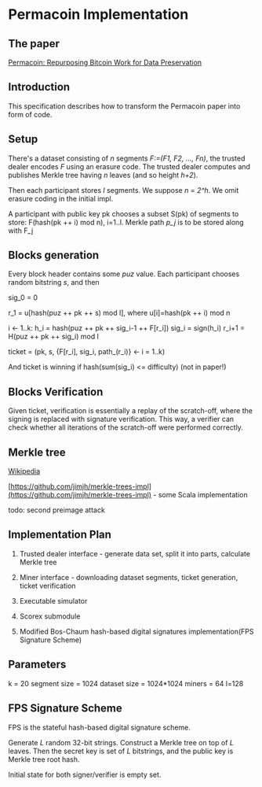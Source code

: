 Permacoin Implementation
=========================

The paper
----------

[Permacoin: Repurposing Bitcoin Work for Data Preservation](http://cs.umd.edu/~amiller/permacoin.pdf)

Introduction
-------------


This specification describes how to transform the Permacoin paper into form of code. 
  

Setup
------

There's a dataset consisting of *n* segments *F:=(F1, F2, ..., Fn)*, the trusted dealer encodes *F* using an 
erasure code. The trusted dealer computes and publishes Merkle tree having *n* leaves (and so height *h+2*).

Then each participant stores *l* segments. We suppose *n* = *2^h*. We omit erasure coding in the initial impl.

A participant with public key pk chooses a subset S(pk) of segments to store:
F(hash(pk ++ i) mod n), i=1..l. Merkle path *p_j* is to be stored along with F_j


Blocks generation
-----------------

Every block header contains some *puz* value. Each participant chooses random bitstring *s*, and then
   
   sig_0 = 0
   
   r_1 = u[hash(puz ++ pk ++ s) mod l], where u[i]=hash(pk ++ i) mod n
   
   i <- 1..k:
     h_i = hash(puz ++ pk ++ sig_i-1 ++ F[r_i])
     sig_i = sign(h_i)
     r_i+1 = H(puz ++ pk ++ sig_i) mod l
       
   ticket = (pk, s, {F[r_i], sig_i, path_(r_i)} <- i = 1..k)
                
And ticket is winning if hash(sum(sig_i) <= difficulty)  (not in paper!)                

Blocks Verification
-------------------

Given ticket, verification is essentially a replay of the scratch-off, where the signing is replaced with 
signature verification. This way, a verifier can check whether all iterations of the scratch-off were performed 
correctly.

Merkle tree
-----------

[Wikipedia](https://en.wikipedia.org/wiki/Merkle_tree)

[https://github.com/jimjh/merkle-trees-impl](https://github.com/jimjh/merkle-trees-impl) - some Scala implementation



todo: second preimage attack


Implementation Plan
-------------------

1. Trusted dealer interface - generate data set, split it into parts, calculate Merkle tree
 
2. Miner interface - downloading dataset segments, ticket generation, ticket verification

3. Executable simulator

4. Scorex submodule 

5. Modified Bos-Chaum hash-based digital signatures implementation(FPS Signature Scheme)  


Parameters
-----------

k = 20
segment size = 1024
dataset size = 1024*1024
miners = 64
l=128





FPS Signature Scheme
--------------------

FPS is the stateful hash-based digital signature scheme. 

Generate *L* random 32-bit strings. Construct a Merkle tree on top of *L* leaves. Then the secret key is 
 set of *L* bitstrings, and the public key is Merkle tree root hash.
  
Initial state for both signer/verifier is empty set.